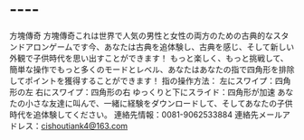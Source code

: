 # ----
方塊傳奇
方塊傳奇これは世界で人気の男性と女性の両方のための古典的なスタンドアロンゲームです今、あなたは古典を追体験し、古典を感じ、そして新しい外観で子供時代を思い出すことができます！
もっと楽しく、もっと挑戦して、簡単な操作でもっと多くのモードとレベル、あなたはあなたの指で四角形を排除してポイントを獲得することができます！
指の操作方法：
左にスワイプ：四角形の左
右にスワイプ：四角形の右
ゆっくりと下にスライド：四角形が加速
あなたの小さな友達に叫んで、一緒に経験をダウンロードして、そしてあなたの子供時代を追体験してください。
連絡先情報：0081-9062533884
連絡先メールアドレス：cishoutiank4@163.com
